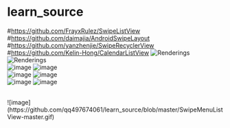 # learn_source
#https://github.com/FrayxRulez/SwipeListView
#https://github.com/daimajia/AndroidSwipeLayout
#https://github.com/yanzhenjie/SwipeRecyclerView
#https://github.com/Kelin-Hong/CalendarListView
![Renderings](https://github.com/qq497674061/learn_source/blob/master/LineCharView.gif) 
![Renderings](https://github.com/qq497674061/learn_source/blob/master/wireframe.gif) 
<br/>
![image](https://github.com/qq497674061/learn_source/blob/master/FoldLine.gif)
![image](https://github.com/qq497674061/learn_source/blob/master/CustomViewDemo.gif)
<br/>
![image](https://github.com/qq497674061/learn_source/blob/master/AVLoadingIndicatorView.gif)
![image](https://github.com/qq497674061/learn_source/blob/master/ViewPagerGalleryDemo-master.gif)
<br/>
![image](https://github.com/qq497674061/learn_source/blob/master/Animations.gif)
![image](https://github.com/qq497674061/learn_source/blob/master/SlidingPaneLayoutDemo-master.gif)

<br/>
![image](https://github.com/qq497674061/learn_source/blob/master/SwipeMenuListView-master.gif)




